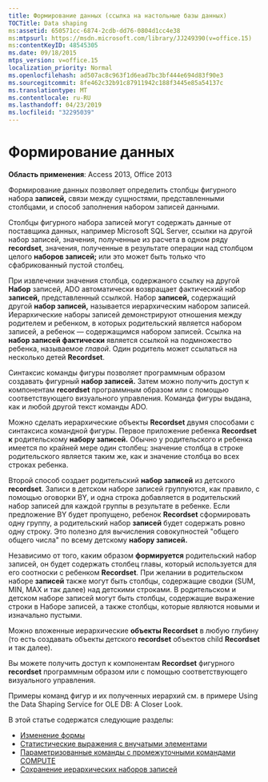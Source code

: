```yaml
---
title: Формирование данных (ссылка на настольные базы данных)
TOCTitle: Data shaping
ms:assetid: 650571cc-6874-2cdb-dd76-0804d1cc4e38
ms:mtpsurl: https://msdn.microsoft.com/library/JJ249390(v=office.15)
ms:contentKeyID: 48545305
ms.date: 09/18/2015
mtps_version: v=office.15
localization_priority: Normal
ms.openlocfilehash: ad507ac8c963f1d6ead7bc3bf444e694d83f90e3
ms.sourcegitcommit: 8fe462c32b91c87911942c188f3445e85a54137c
ms.translationtype: MT
ms.contentlocale: ru-RU
ms.lasthandoff: 04/23/2019
ms.locfileid: "32295039"
---
```

# <a name="data-shaping"></a>Формирование данных

**Область применения**: Access 2013, Office 2013

Формирование данных позволяет определить столбцы фигурного набора **записей,** связи между сущностями, представленными столбцами, и способ заполнения набором записей данными. 

Столбцы фигурного  набора записей могут содержать данные от поставщика данных, например Microsoft SQL Server, ссылки на другой набор записей, значения, полученные из расчета в одном ряду **recordset**, значения, полученные в результате операции над столбцом целого **наборов записей;** или это может быть только что сфабрикованный пустой столбец.

При извлечении значения столбца, содержаного ссылку на другой **Набор** записей, ADO автоматически возвращает фактический набор **записей,** представленный ссылкой. Набор **записей,** содержащий другой **набор записей,** называется иерархическим набором записей. Иерархические наборы записей демонстрируют отношения между  родителем и ребенком,  в которых родительский является набором записей, а ребенок — содержащимся набором записей.  Ссылка на **набор записей фактически** является ссылкой на подмножество ребенка, называемое *главой*. Один родитель может ссылаться на несколько детей **Recordset**.

Синтаксис команды фигуры позволяет программным образом создавать фигурный **набор записей.** Затем можно получить доступ к компонентам **recordset** программным образом или с помощью соответствующего визуального управления. Команда фигуры выдана, как и любой другой текст команды ADO.

Можно сделать иерархические объекты **Recordset** двумя способами с синтаксиса командной фигуры. Первое приложение ребенка **Recordset к** родительскому **набору записей.** Обычно у родительского и ребенка имеется по крайней мере один столбец: значение столбца в строке родительского является таким же, как и значение столбца во всех строках ребенка.

Второй способ создает родительский **набор записей** из детского **recordset**. Записи в детском наборе записей группуются, как правило, с помощью  оговорки BY, и одна строка добавляется в родительский набор записей для каждой группы в результате в ребенке.  Если предложение BY будет пропущено, ребенок **Recordset** сформировать одну группу, а родительский набор **записей** будет содержать ровно одну строку. Это полезно для вычисления совокупностей "общего общего числа" по всему детскому **набору записей.**

Независимо от того, каким образом **формируется** родительский набор записей, он будет содержать столбец главы, который используется для его соотноски с ребенком **Recordset**. При желании в родительском наборе **записей** также могут быть столбцы, содержащие сводки (SUM, MIN, MAX и так далее) над детскими строками. В родительском и  детском наборе записей могут быть столбцы, содержащие выражение строки в Наборе записей, а также столбцы, которые являются новыми и изначально пустыми.

Можно вложенные иерархические **объекты Recordset** в любую глубину (то есть создавать объекты детского **recordset** объектов child **Recordset** и так далее).

Вы можете получить доступ к компонентам **Recordset** фигурного **recordset** программным образом или с помощью соответствующего визуального управления.

Примеры команд фигур и их полученных иерархий см. в примере Using the Data Shaping Service for OLE DB: A Closer Look.

В этой статье содержатся следующие разделы:

- [Изменение формы](reshaping.md)
- [Статистические выражения с внучатыми элементами](grandchild-aggregates.md)
- [Параметризованные команды с промежуточными командами COMPUTE](parameterized-commands-with-intervening-compute-commands.md)
- [Сохранение иерархических наборов записей](persisting-hierarchical-recordsets.md)

